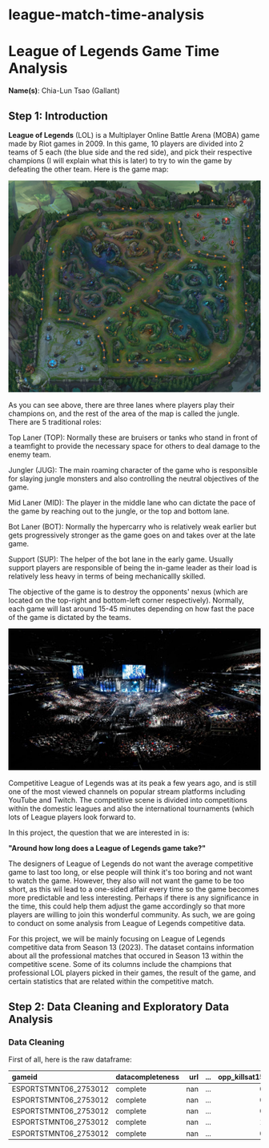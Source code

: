 # league-match-time-analysis

# League of Legends Game Time Analysis

**Name(s)**: Chia-Lun Tsao (Gallant)

## Step 1: Introduction

__League of Legends__ (LOL) is a Multiplayer Online Battle Arena (MOBA) game made by Riot games in 2009. In this game, 10 players are divided into 2 teams of 5 each (the blue side and the red side), and pick their respective champions (I will explain what this is later) to try to win the game by defeating the other team. Here is the game map:

![image](data/rift.jpeg)

As you can see above, there are three lanes where players play their champions on, and the rest of the area of the map is called the jungle. There are 5 traditional roles:

Top Laner (TOP): Normally these are bruisers or tanks who stand in front of a teamfight to provide the necessary space for others to deal damage to the enemy team.

Jungler (JUG): The main roaming character of the game who is responsible for slaying jungle monsters and also controlling the neutral objectives of the game.

Mid Laner (MID): The player in the middle lane who can dictate the pace of the game by reaching out to the jungle, or the top and bottom lane.

Bot Laner (BOT): Normally the hypercarry who is relatively weak earlier but gets progressively stronger as the game goes on and takes over at the late game.

Support (SUP): The helper of the bot lane in the early game. Usually support players are responsible of being the in-game leader as their load is relatively less heavy in terms of being mechanicallly skilled.

The objective of the game is to destroy the opponents' nexus (which are located on the top-right and bottom-left corner respectively). Normally, each game will last around 15-45 minutes depending on how fast the pace of the game is dictated by the teams.

![Image](data/comp.jpeg)

Competitive League of Legends was at its peak a few years ago, and is still one of the most viewed channels on popular stream platforms including YouTube and Twitch. The competitive scene is divided into competitions within the domestic leagues and also the international tournaments (which lots of League players look forward to.

In this project, the question that we are interested in is:

__"Around how long does a League of Legends game take?"__

The designers of League of Legends do not want the average competitive game to last too long, or else people will think it's too boring and not want to watch the game. However, they also will not want the game to be too short, as this wil lead to a one-sided affair every time so the game becomes more predictable and less interesting. Perhaps if there is any significance in the time, this could help them adjust the game accordingly so that more players are willing to join this wonderful community. As such, we are going to conduct on some analysis from League of Legends competitive data.

For this project, we will be mainly focusing on League of Legends competitive data from Season 13 (2023). The dataset contains information about all the professional matches that occured in Season 13 within the competitive scene. Some of its columns include the champions that professional LOL players picked in their games, the result of the game, and certain statistics that are related within the competitive match.

## Step 2: Data Cleaning and Exploratory Data Analysis

### Data Cleaning

First of all, here is the raw dataframe:

| gameid                | datacompleteness   |   url | ...   |   opp_killsat15 |   opp_assistsat15 |   opp_deathsat15 |
|:----------------------|:-------------------|------:|:------|----------------:|------------------:|-----------------:|
| ESPORTSTMNT06_2753012 | complete           |   nan | ...   |               0 |                 0 |                0 |
| ESPORTSTMNT06_2753012 | complete           |   nan | ...   |               0 |                 0 |                0 |
| ESPORTSTMNT06_2753012 | complete           |   nan | ...   |               0 |                 0 |                0 |
| ESPORTSTMNT06_2753012 | complete           |   nan | ...   |               1 |                 0 |                0 |
| ESPORTSTMNT06_2753012 | complete           |   nan | ...   |               0 |                 1 |                0 |